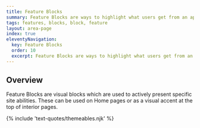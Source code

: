 ```yaml
---
title: Feature Blocks
summary: Feature Blocks are ways to highlight what users get from an app or site.
tags: features, blocks, block, feature
layout: area-page
index: true
eleventyNavigation:
  key: Feature Blocks
  order: 10
  excerpt: Feature Blocks are ways to highlight what users get from an app or site.
---
```


## Overview

Feature Blocks are visual blocks which are used to actively present specific site abilities. These can be used on Home pages or as a visual accent at the top of interior pages.

{% include 'text-quotes/themeables.njk' %}
